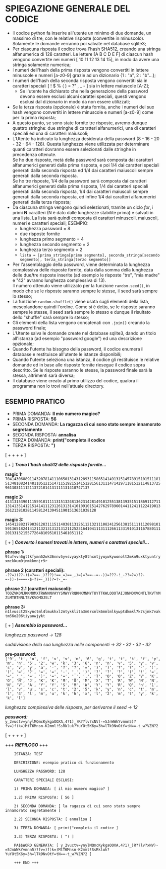 # SPIEGAZIONE GENERALE DEL CODICE

* Il codice python fa inserire all'utente un minimo di due domande, un massimo di tre, con le relative risposte (convertite in minuscolo). Solamente le domande verranno poi salvate nel database sqlite3;
* Per ciascuna risposta il codice trova l'hash SHA512, creando una stringa alfanumerica di 128 caratteri. Le lettere [A B C D E F] di ciascun hash vengono convertite nei numeri [ 10 11 12 13 14 15], in modo da avere una stringa solamente numerica;
* I numeri dell'hash della prima risposta vengono convertiti in lettere minuscole e numeri [a-z0-9] grazie ad un dizionario {1 : "a", 2 : "b"...};
* I numeri dell'hash della seconda risposta vengono convertiti sia in caratteri speciali [ ! $ % ( ) = ?" , _ - ] sia in lettere maiuscole [A-Z];
    * Se l'utente ha dichiarato che nella generazione della password devono essere esclusi alcuni carattei speciali, questi vengono esclusi dal dizionario in modo da non essere utilizzati;
* Se la terza risposta (opzionale) è stata fornita, anche i numeri del suo hash vengono convertiti in lettere minuscole e numeri [a-z0-9] come per la prima risposta;
* A questo punto, se sono state fornite tre risposte, avremo dunque quattro stringhe: due stringhe di caratteri alfanumerici, una di caratteri speciali ed una di caratteri maiuscoli;
* L'Utente ha indicato la lunghezza desiderata della password (8 - 16 - 20 - 32 - 64 - 128). Questa lunghezza viene utilizzata per determinare quanti caratteri dovranno essere selezionati dalle stringhe in precedenza ottenute.  
Se ho due risposte, metà della password sarà composta dai caratteri alfanumerici generati dalla prima risposta, e poi 1/4 dai caratteri speciali generati dalla seconda risposta ed 1/4 dai caratteri maiuscoli sempre generati dalla seconda risposta.  
Se ho tre risposte, 1/4 della password sarà composta dai caratteri alfanumerici generati dalla prima risposta, 1/4 dai caratteri speciali generati dalla seconda risposta, 1/4 dai caratteri maiuscoli sempre generati dalla seconda risposta, ed infine 1/4 dai caratteri alfanumerici generati dalla terza risposta;     
* Da ciascuna stringa vengono quindi selezionati, tramite un ciclo *for*, i primi **N** caratteri (N è dato dalle lunghezze stabilite prima) e salvati in una lista. La lista sarà quindi composta di caratteri minuscoli, maiuscoli, numeri e caratteri speciali;
ESEMPIO:
    - lunghezza password = 8
    - due risposte fornite
    - lunghezza primo segmento = 4
    - lunghezza secondo segmento = 2
    - lunghezza terzo segmento = 2
    - `lista = [prima_stringa[primo segmento], seconda_stringa[secondo segmento], terza_stringa[terzo segmento]]`
* Per l'assemblaggio della password, viene determinata la lunghezza complessiva delle risposte fornite, data dalla somma della lunghezza delle due/tre risposte inserite (ad esempio le risposte "tre", "mia madre" e "42" avranno lunghezza complessiva di 13).  
Il numero ottenuto viene utilizzato per la funzione `random.seed()`, in modo che se le risposte saranno sempre le stesse, il seed sarà sempre lo stesso;
* La funzione `random.shuffle()` viene usata sugli elementi della lista, mescolandone quindi l'ordine. Come si è detto, se le risposte saranno sempre le stesse, il seed sarà sempre lo stesso e dunque il risultato dello "shuffle" sarà sempre lo stesso;
* Gli elementi della lista vengono concatenati con `.join()` creando la password finale;
* L'Utente salva le domande create nel database sqlite3, dando un titolo all'istanza (ad esempio "password google") ed una descrizione opzionale;
* Quando l'utente ha bisogno della password, il codice enumera il database e restituisce all'utente le istanze disponibili;
* Quando l'utente seleziona una istanza, il codice gli restituisce le relative domande ed in base alle risposte fornite riesegue il codice sopra descritto. Se le risposte saranno le stesse, la password finale sarà la stessa, altrimenti sarà diversa;
* Il database viene creato al primo utilizzo del codice, qualora il programma non lo trovi nell'attuale directory.

## ESEMPIO PRATICO

* PRIMA DOMANDA: **Il mio numero magico?**
* PRIMA RISPOSTA: **56**
* SECONDA DOMANDA: **La ragazza di cui sono stato sempre innamorato segretamente**
* SECONDA RISPOSTA: **annalisa**
* TERZA DOMANDA: **print("completa il codice**
* TERZA RISPOSTA: **")**

[ + + + + ]  

[ + ] ***Trovo l'hash sha512 delle risposte fornite...***  

**magic 1:**  
`7041430688911432078141110650131431289311586514149131514578915101511181513481082414811051215147115192151415128156131114714297118151211481372596130311112113721014131111131410747137`  

**magic 2:**  
`4131315390111559101111131513248136231428149101255138139351511869112711131413514121514141112312613131410109101514276297896014411241112241901326121381028114581241394511901513631038128`  

**magic 3:**  
`1454128821790381283111511403811312611213211108241256138151111112098101591365182414121132131312131211252316410411131112661133191013116788011120133132155772648109510115461051112`  

[ + ] ***Converto i numeri trovati in lettere, numeri e caratteri speciali...***  

**phrase 1:**  
`9tufvvn6gttkfymn52wk36nnv5yvsvyaykty8thxntjyuywkywonolt2mkn9uxktyuntryxmckkum0jnmkkmnjr9r`  

**phrase 2 (caratteri speciali):**  
`-??=))??-))=?==-_)???)!==_=)==_,)=)=?==--=--))=???-!_-??=?=)??-=-))-)====-$-??=-_)))?=?-_=-`  

**phrase 2.1 (caratteri maiuscoli):**  
`TOOZVKONJKKMOMXTRWNNNVAYYSMWYYRQKMKMNMYTUYTTKWLOOOTAIJONMOXVONTLTKVTVMZLMTBTNNLTSVKVOMOJSLT`  

**phrase 3:**  
`n1lvusct25kynctml4lmukhxl2mtykklita3m6rxnlk6mmlmlkywptdkmkl7k7sjmk7vaktm56o206tiyaowjykt`  

[ + ] ***Assemblo la password...***  

*lunghezza password -> 128*  

*suddivisione della sua lunghezza nelle componenti -> 32 - 32 - 32 - 32*  

**pre-password:**  
`['9', 't', 'u', 'f', 'v', 'v', 'n', '6', 'g', 't', 't', 'k', 'f', 'y', 'm', 'n', '5', '2', 'w', 'k', '3', '6', 'n', 'n', 'v', '5', 'y', 'v', 's', 'v', 'y', 'a', '-', '?', '?', '=', ')', ')', '?', '?', '-', ')', ')', '=', '?', '=', '=', '-', '_', ')', '?', '?', '?', ')', '!', '=', '=', '_', '=', ')', '=', '=', '_', ',', 'T', 'O', 'O', 'Z', 'V', 'K', 'O', 'N', 'J', 'K', 'K', 'M', 'O', 'M', 'X', 'T', 'R', 'W', 'N', 'N', 'N', 'V', 'A', 'Y', 'Y', 'S', 'M', 'W', 'Y', 'Y', 'R', 'Q', 'n', '1', 'l', 'v', 'u', 's', 'c', 't', '2', '5', 'k', 'y', 'n', 'c', 't', 'm', 'l', '4', 'l', 'm', 'u', 'k', 'h', 'x', 'l', '2', 'm', 't', 'y', 'k', 'k', 'l']`  

*lunghezza complessiva delle risposte, per derivarne il seed -> 12*  

***password:***  
`y_2vuctv=ynylMQmcKykgaOOXA,4?1)_)R??lv?xNV)-=5JnWWkYvmnn5)?fv=)f)k=)MtT6Mnsn-K2mml!SsRkluk?YuYOt5K6y=3h=lTk9NvOtY=tN==-t_w?VZN?2`  

[ + + + + ]  
 
+++ ***RIEPILOGO*** +++

        ISTANZA: TEST

        DESCRIZIONE: esempio pratico di funzionamento

        LUNGHEZZA PASSWORD: 128

        CARATTERI SPECIALI ESCLUSI:

        1) PRIMA DOMANDA: [ il mio numero magico? ]

        1.2) PRIMA RISPOSTA: [ 56 ]

        2) SECONDA DOMANDA: [ la ragazza di cui sono stato sempre innamorato segretamente ]

        2.2) SECONDA RISPOSTA: [ annalisa ]

        3) TERZA DOMANDA: [ print("completa il codice ]

        3.3) TERZA RISPOSTA: [ ") ]

        PA$$WORD GENERATA: [ y_2vuctv=ynylMQmcKykgaOOXA,4?1)_)R??lv?xNV)-=5JnWWkYvmnn5)?fv=)f)k=)MtT6Mnsn-K2mml!SsRkluk?YuYOt5K6y=3h=lTk9NvOtY=tN==-t_w?VZN?2 ]

        +++ END +++
